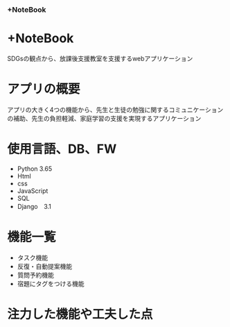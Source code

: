 ### +NoteBook 

# +NoteBook

SDGsの観点から、放課後支援教室を支援するwebアプリケーション

# アプリの概要

アプリの大きく4つの機能から、先生と生徒の勉強に関するコミュニケーションの補助、先生の負担軽減、家庭学習の支援を実現するアプリケーション

# 使用言語、DB、FW

* Python 3.65
* Html
* css
* JavaScript
* SQL 
* Django　3.1

# 機能一覧

* タスク機能
* 反復・自動提案機能
* 質問予約機能
* 宿題にタグをつける機能

# 注力した機能や工夫した点

